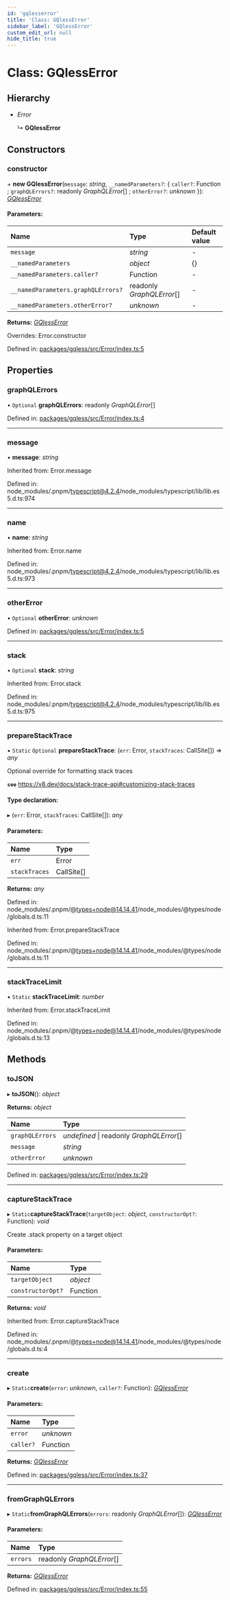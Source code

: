 ```yaml
---
id: 'gqlesserror'
title: 'Class: GQlessError'
sidebar_label: 'GQlessError'
custom_edit_url: null
hide_title: true
---
```


# Class: GQlessError

## Hierarchy

- _Error_

  ↳ **GQlessError**

## Constructors

### constructor

\+ **new GQlessError**(`message`: _string_, `__namedParameters?`: { `caller?`: Function ; `graphQLErrors?`: readonly _GraphQLError_[] ; `otherError?`: _unknown_ }): [_GQlessError_](gqlesserror.md)

#### Parameters:

| Name                               | Type                      | Default value |
| :--------------------------------- | :------------------------ | :------------ |
| `message`                          | _string_                  | -             |
| `__namedParameters`                | _object_                  | {}            |
| `__namedParameters.caller?`        | Function                  | -             |
| `__namedParameters.graphQLErrors?` | readonly _GraphQLError_[] | -             |
| `__namedParameters.otherError?`    | _unknown_                 | -             |

**Returns:** [_GQlessError_](gqlesserror.md)

Overrides: Error.constructor

Defined in: [packages/gqless/src/Error/index.ts:5](https://github.com/PabloSzx/gqless/blob/master/packages/gqless/src/Error/index.ts#L5)

## Properties

### graphQLErrors

• `Optional` **graphQLErrors**: readonly _GraphQLError_[]

Defined in: [packages/gqless/src/Error/index.ts:4](https://github.com/PabloSzx/gqless/blob/master/packages/gqless/src/Error/index.ts#L4)

---

### message

• **message**: _string_

Inherited from: Error.message

Defined in: node_modules/.pnpm/typescript@4.2.4/node_modules/typescript/lib/lib.es5.d.ts:974

---

### name

• **name**: _string_

Inherited from: Error.name

Defined in: node_modules/.pnpm/typescript@4.2.4/node_modules/typescript/lib/lib.es5.d.ts:973

---

### otherError

• `Optional` **otherError**: _unknown_

Defined in: [packages/gqless/src/Error/index.ts:5](https://github.com/PabloSzx/gqless/blob/master/packages/gqless/src/Error/index.ts#L5)

---

### stack

• `Optional` **stack**: _string_

Inherited from: Error.stack

Defined in: node_modules/.pnpm/typescript@4.2.4/node_modules/typescript/lib/lib.es5.d.ts:975

---

### prepareStackTrace

▪ `Static` `Optional` **prepareStackTrace**: (`err`: Error, `stackTraces`: CallSite[]) => _any_

Optional override for formatting stack traces

**`see`** https://v8.dev/docs/stack-trace-api#customizing-stack-traces

#### Type declaration:

▸ (`err`: Error, `stackTraces`: CallSite[]): _any_

#### Parameters:

| Name          | Type       |
| :------------ | :--------- |
| `err`         | Error      |
| `stackTraces` | CallSite[] |

**Returns:** _any_

Defined in: node_modules/.pnpm/@types+node@14.14.41/node_modules/@types/node/globals.d.ts:11

Inherited from: Error.prepareStackTrace

Defined in: node_modules/.pnpm/@types+node@14.14.41/node_modules/@types/node/globals.d.ts:11

---

### stackTraceLimit

▪ `Static` **stackTraceLimit**: _number_

Inherited from: Error.stackTraceLimit

Defined in: node_modules/.pnpm/@types+node@14.14.41/node_modules/@types/node/globals.d.ts:13

## Methods

### toJSON

▸ **toJSON**(): _object_

**Returns:** _object_

| Name            | Type                                     |
| :-------------- | :--------------------------------------- |
| `graphQLErrors` | _undefined_ \| readonly _GraphQLError_[] |
| `message`       | _string_                                 |
| `otherError`    | _unknown_                                |

Defined in: [packages/gqless/src/Error/index.ts:29](https://github.com/PabloSzx/gqless/blob/master/packages/gqless/src/Error/index.ts#L29)

---

### captureStackTrace

▸ `Static`**captureStackTrace**(`targetObject`: _object_, `constructorOpt?`: Function): _void_

Create .stack property on a target object

#### Parameters:

| Name              | Type     |
| :---------------- | :------- |
| `targetObject`    | _object_ |
| `constructorOpt?` | Function |

**Returns:** _void_

Inherited from: Error.captureStackTrace

Defined in: node_modules/.pnpm/@types+node@14.14.41/node_modules/@types/node/globals.d.ts:4

---

### create

▸ `Static`**create**(`error`: _unknown_, `caller?`: Function): [_GQlessError_](gqlesserror.md)

#### Parameters:

| Name      | Type      |
| :-------- | :-------- |
| `error`   | _unknown_ |
| `caller?` | Function  |

**Returns:** [_GQlessError_](gqlesserror.md)

Defined in: [packages/gqless/src/Error/index.ts:37](https://github.com/PabloSzx/gqless/blob/master/packages/gqless/src/Error/index.ts#L37)

---

### fromGraphQLErrors

▸ `Static`**fromGraphQLErrors**(`errors`: readonly _GraphQLError_[]): [_GQlessError_](gqlesserror.md)

#### Parameters:

| Name     | Type                      |
| :------- | :------------------------ |
| `errors` | readonly _GraphQLError_[] |

**Returns:** [_GQlessError_](gqlesserror.md)

Defined in: [packages/gqless/src/Error/index.ts:55](https://github.com/PabloSzx/gqless/blob/master/packages/gqless/src/Error/index.ts#L55)
